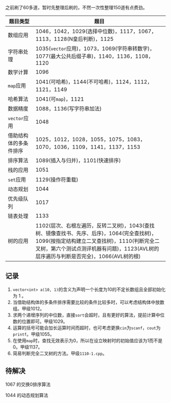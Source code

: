 之前刷了60多道，暂时先整理后刷的，不然一次性整理150道有点费劲。

| 题目类型 | 题目 |
| -------- | ---- |
| 数组应用 | 1046，1042，1029(选择中位数)，1117，1067，1113，1128(N皇后判断)，1125|
| 字符串处理 | 1035(`vector`应用)，1073，1069(字符串转数字)，1077(最大公共后缀子串)，1140，1136，1108，1120|
| 数学计算 | 1096 |
| `map`应用 | 1041(可哈希)，1144(不可哈希)，1124，1112，1121，1149|
| 哈希算法 | 1041(可`map`)，1121|
| 数据精度 | 1088，1136(写字符串加法) |
| `vector`应用 | 1048 |
| 借助结构体的多条件排序 | 1025，1012，1028，1055，1075，1083，1070，1036，1109，1141，1137，1153|
| 排序算法 | 1089(插入与归并)，1101(快速排序) |
| 栈的应用 | 1051 |
| `set`应用 | 1129(操作符重载) |
| 动态规划 | 1044 |
| 优先级队列 | 1017 |
| 链表处理 | 1133 |
| 树的应用 | 1102(层次、右根左遍历，反转二叉树)，1043(查找树、镜像查找书、先序、后序)，1064(完全查找树)，1099(按指定结构建立二叉查找树)，1110(判断完全二叉树，第六个测试点测评机器有问题)，1123(AVL树的层序遍历与判断是否完全)，1066(AVL树的根)|

## 记录

1. `vector<int> a(10, 1)`的含义为声明一个长度为10的不定长数组且全部初始化为 1 。
2. 当借助结构体的多条件排序需要比较的条件比较多时，可以考虑结构体中放数组。甲级1012。
3. 求两个递增序列的中位数，直接`sort`会超时，且有更好的算法，提前计算中位数的位置即可。甲级1029。
4. 运算的括号可能会加长运算时间而超时，也可考虑更换`cin`为`scanf`，`cout`为`printf`。甲级1055。
5. 在使用`map`时，查找无效表示为0，所以在设立映射时的初始值应该为1而不是0。甲级1137。
6. 简易判断完全二叉树的方法。甲级`1110-1.cpp`。

## 待解决

1067 的交换0排序算法

1044 的动态规划算法
